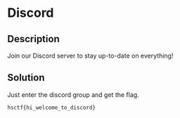 # Discord

## Description

Join our Discord server to stay up-to-date on everything!

## Solution

Just enter the discord group and get the flag.

`hsctf{hi_welcome_to_discord}`